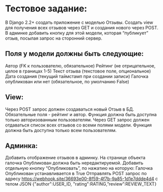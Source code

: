 # Тестовое задание:
В Django 2.2+ создать приложение с моделью Отзывы. Создать view для получения всех отзывов через GET и создания нового через POST. В админке добавить кнопку для этой модели, которая “публикует” отзыв, посылая запрос на сторонний сервер.

## Поля у модели должны быть следующие:
Автор (FK к пользователю, обязательное)
Рейтинг (не отрицательное, целое в границах 1-5)
Текст отзыва (текстовое поле, опциональное)
Дата создания (текущий таймстамп при создании записи)
Галочка опубликован или нет (обязательное, по умолчанию False)

## View:
Через POST запрос должен создаваться новый Отзыв в БД. Обязательные поля - рейтинг и автор. Функция должна быть доступна только авторизованным пользователям.
Через GET запрос должен отдаваться список всех отзывов со всеми полями модели. Функция должна быть доступна только всем пользователям.

## Админка:
Добавить отображение отзывов в админку. На странице объекта галочка Опубликован должна быть нередактируемой. Добавить отдельную кнопку “Опубликовать”, по нажатию на которую:
Галочка Опубликован устанавливается в True
Отправлять POST запрос по адресу https://webhook.site/36693e00-8f59-4f7b-9a85-1d1e7ddde4d4 с телом JSON {"author":USER_ID, "rating":RATING,”review”:REVIEW_TEXT}
